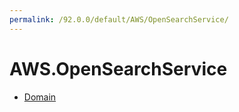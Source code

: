 ```yaml
---
permalink: /92.0.0/default/AWS/OpenSearchService/
---
```


# AWS.OpenSearchService



* [Domain](Domain.md)
